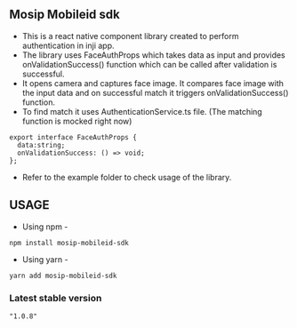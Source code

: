 ## Mosip Mobileid sdk
- This is a react native component library created to perform authentication in inji app.  
- The library uses FaceAuthProps which takes data as input and provides onValidationSuccess() function which can be called after validation is successful.  
- It opens camera and captures face image. It compares face image with the input data and on successful match it triggers onValidationSuccess() function.
- To find match it uses AuthenticationService.ts file. (The matching function is mocked right now) 
```
export interface FaceAuthProps {
  data:string;
  onValidationSuccess: () => void;
};
```
- Refer to the example folder to check usage of the library.

## USAGE
- Using npm -
```
npm install mosip-mobileid-sdk
```
- Using yarn -
```
yarn add mosip-mobileid-sdk
```

### Latest stable version
```
"1.0.8"
```
